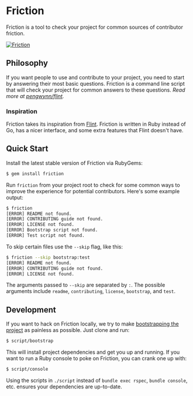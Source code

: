 # Friction
Friction is a tool to check your project for common sources of contributor friction.

[![Friction](https://raw.github.com/rafalchmiel/friction/gh-pages/screenshot.png)](https://github.com/rafalchmiel/friction)

## Philosophy
If you want people to use and contribute to your project, you need to start by answering their most basic questions. Friction is a command line script that will check your project for common answers to these questions. *Read more at [pengwynn/flint](https://github.com/pengwynn/flint#philosophy).*

### Inspiration
Friction takes its inspiration from [Flint](https://github.com/pengwynn/flint). Friction is written in Ruby instead of Go, has a nicer interface, and some extra features that Flint doesn't have.

## Quick Start
Install the latest stable version of Friction via RubyGems:

```bash
$ gem install friction
```

Run `friction` from your project root to check for some common ways to improve the experience for potential contributors. Here's some example output:

```bash
$ friction
[ERROR] README not found.
[ERROR] CONTRIBUTING guide not found.
[ERROR] LICENSE not found.
[ERROR] Bootstrap script not found.
[ERROR] Test script not found.
```

To skip certain files use the `--skip` flag, like this:

```bash
$ friction --skip bootstrap:test
[ERROR] README not found.
[ERROR] CONTRIBUTING guide not found.
[ERROR] LICENSE not found.
```

The arguments passed to `--skip` are separated by `:`. The possible arguments include `readme`, `contributing`, `license`, `bootstrap`, and `test`.

## Development
If you want to hack on Friction locally, we try to make [bootstrapping the project](http://wynnnetherland.com/linked/2013012801/bootstrapping-consistency) as painless as possible. Just clone and run:

```bash
$ script/bootstrap
```

This will install project dependencies and get you up and running. If you want to run a Ruby console to poke on Friction, you can crank one up with:

```bash
$ script/console
```

Using the scripts in `./script` instead of `bundle exec rspec`, `bundle console`, etc. ensures your dependencies are up-to-date.
